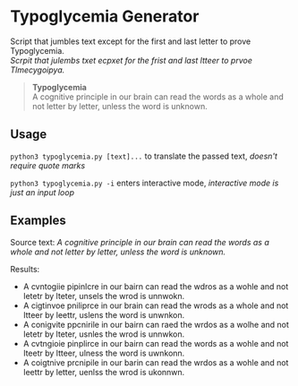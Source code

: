 # Typoglycemia Generator

Script that jumbles text except for the first and last letter to prove Typoglycemia.  
*Scrpit that julembs txet ecpxet for the frist and last ltteer to prvoe Tlmecygoipya.*

> **Typoglycemia**  
> A cognitive principle in our brain can read the words as a whole and not letter by letter, unless the word is unknown.


## Usage

`python3 typoglycemia.py [text]...` to translate the passed text, *doesn't require quote marks*

`python3 typoglycemia.py -i` enters interactive mode, *interactive mode is just an input loop*

## Examples

Source text: *A cognitive principle in our brain can read the words as a whole and not letter by letter, unless the word is unknown.*

Results:

- A cvntogiie pipinlcre in our bairn can read the wdros as a wohle and not letetr by lteter, unsels the wrod is unnwokn.
- A cigtinvoe pniliprce in our brain can read the wrods as a whole and not ltteer by leettr, uslens the word is unwnkon.
- A conigvite ppcnirile in our bairn can raed the wrdos as a wolhe and not letetr by lteter, usnles the wrod is unnwkon.
- A cvtngioie pinplirce in our bairn can read the words as a wohle and not lteetr by ltteer, ulness the word is uwnkonn.
- A coigtnive prcnipile in our barin can read the wrdos as a wohle and not leettr by letter, uenlss the wrod is ukonnwn.
